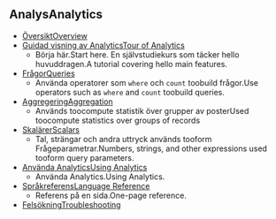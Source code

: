 
## <a name="analytics"></a><span data-ttu-id="6f29b-101">Analys</span><span class="sxs-lookup"><span data-stu-id="6f29b-101">Analytics</span></span>
* [<span data-ttu-id="6f29b-102">Översikt</span><span class="sxs-lookup"><span data-stu-id="6f29b-102">Overview</span></span>](../articles/application-insights/app-insights-analytics.md)
* [<span data-ttu-id="6f29b-103">Guidad visning av Analytics</span><span class="sxs-lookup"><span data-stu-id="6f29b-103">Tour of Analytics</span></span>](../articles/application-insights/app-insights-analytics-tour.md)
  * <span data-ttu-id="6f29b-104">Börja här.</span><span class="sxs-lookup"><span data-stu-id="6f29b-104">Start here.</span></span> <span data-ttu-id="6f29b-105">En självstudiekurs som täcker hello huvuddragen.</span><span class="sxs-lookup"><span data-stu-id="6f29b-105">A tutorial covering hello main features.</span></span>
* [<span data-ttu-id="6f29b-106">Frågor</span><span class="sxs-lookup"><span data-stu-id="6f29b-106">Queries</span></span>](../articles/application-insights/app-insights-analytics-reference.md)
  * <span data-ttu-id="6f29b-107">Använda operatorer som `where` och `count` toobuild frågor.</span><span class="sxs-lookup"><span data-stu-id="6f29b-107">Use operators such as `where` and `count` toobuild queries.</span></span>
* [<span data-ttu-id="6f29b-108">Aggregering</span><span class="sxs-lookup"><span data-stu-id="6f29b-108">Aggregation</span></span>](../articles/application-insights/app-insights-analytics-reference.md)
  * <span data-ttu-id="6f29b-109">Används toocompute statistik över grupper av poster</span><span class="sxs-lookup"><span data-stu-id="6f29b-109">Used toocompute statistics over groups of records</span></span>
* [<span data-ttu-id="6f29b-110">Skalärer</span><span class="sxs-lookup"><span data-stu-id="6f29b-110">Scalars</span></span>](../articles/application-insights/app-insights-analytics-reference.md)
  * <span data-ttu-id="6f29b-111">Tal, strängar och andra uttryck används tooform Frågeparametrar.</span><span class="sxs-lookup"><span data-stu-id="6f29b-111">Numbers, strings, and other expressions used tooform query parameters.</span></span>
* [<span data-ttu-id="6f29b-112">Använda Analytics</span><span class="sxs-lookup"><span data-stu-id="6f29b-112">Using Analytics</span></span>](../articles/application-insights/app-insights-analytics-using.md)
  * <span data-ttu-id="6f29b-113">Använda Analytics.</span><span class="sxs-lookup"><span data-stu-id="6f29b-113">Using Analytics.</span></span>
* [<span data-ttu-id="6f29b-114">Språkreferens</span><span class="sxs-lookup"><span data-stu-id="6f29b-114">Language Reference</span></span>](../articles/application-insights/app-insights-analytics-reference.md)
  * <span data-ttu-id="6f29b-115">Referens på en sida.</span><span class="sxs-lookup"><span data-stu-id="6f29b-115">One-page reference.</span></span>
* [<span data-ttu-id="6f29b-116">Felsökning</span><span class="sxs-lookup"><span data-stu-id="6f29b-116">Troubleshooting</span></span>](../articles/application-insights/app-insights-analytics-troubleshooting.md)

